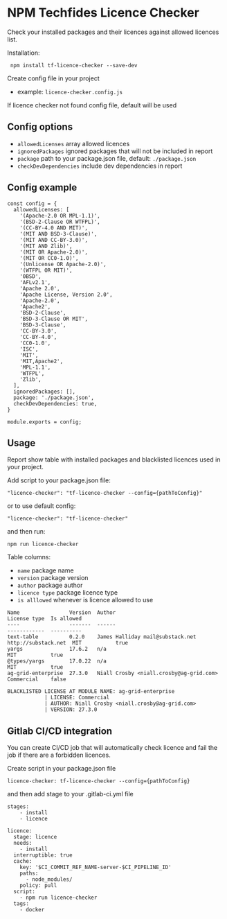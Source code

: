 NPM Techfides Licence Checker
===================

Check your installed packages and their licences against allowed licences list.

Installation:
```
 npm install tf-licence-checker --save-dev
```

Create config file in your project
  * example: `licence-checker.config.js`

If licence checker not found config file, default will be used

Config options
--------------
* `allowedLicenses` array allowed licences 
* `ignoredPackages` ignored packages that will not be included in report
* `package` path to your package.json file, default: `./package.json`
* `checkDevDependencies` include dev dependencies in report

Config example
--------------
```
const config = {
  allowedLicenses: [
    '(Apache-2.0 OR MPL-1.1)',
    '(BSD-2-Clause OR WTFPL)',
    '(CC-BY-4.0 AND MIT)',
    '(MIT AND BSD-3-Clause)',
    '(MIT AND CC-BY-3.0)',
    '(MIT AND Zlib)',
    '(MIT OR Apache-2.0)',
    '(MIT OR CC0-1.0)',
    '(Unlicense OR Apache-2.0)',
    '(WTFPL OR MIT)',
    '0BSD',
    'AFLv2.1',
    'Apache 2.0',
    'Apache License, Version 2.0',
    'Apache-2.0',
    'Apache2',
    'BSD-2-Clause',
    'BSD-3-Clause OR MIT',
    'BSD-3-Clause',
    'CC-BY-3.0',
    'CC-BY-4.0',
    'CC0-1.0',
    'ISC',
    'MIT',
    'MIT,Apache2',
    'MPL-1.1',
    'WTFPL',
    'Zlib',
  ],
  ignoredPackages: [],
  package: './package.json',
  checkDevDependencies: true,
}

module.exports = config;
```

Usage
-----

Report show table with installed packages and blacklisted licences used in your project.

Add script to your package.json file:
```
"licence-checker": "tf-licence-checker --config={pathToConfig}"
```

or to use default config:
```
"licence-checker": "tf-licence-checker"
```

and then run:
```
npm run licence-checker
```

Table columns:
* `name` package name
* `version` package version
* `author` package author
* `licence type` package licence type
* `is alllowed` whenever is licence allowed to use

```
Name                Version  Author                                                License type  Is allowed
----                -------  ------                                                ------------  ----------
text-table          0.2.0    James Halliday mail@substack.net http://substack.net  MIT           true
yargs               17.6.2   n/a                                                   MIT           true
@types/yargs        17.0.22  n/a                                                   MIT           true
ag-grid-enterprise  27.3.0   Niall Crosby <niall.crosby@ag-grid.com>               Commercial    false    

BLACKLISTED LICENSE AT MODULE NAME: ag-grid-enterprise
            | LICENSE: Commercial
            | AUTHOR: Niall Crosby <niall.crosby@ag-grid.com>
            | VERSION: 27.3.0
```

Gitlab CI/CD integration
------------------------
You can create CI/CD job that will automatically check licence and fail the job if there are a forbidden licences.

Create script in your package.json file

```
licence-checker: tf-licence-checker --config={pathToConfig}
```
and then add stage to your .gitlab-ci.yml file
```
stages:
    - install
    - licence

licence:
  stage: licence
  needs:
    - install
  interruptible: true
  cache:
    key: '$CI_COMMIT_REF_NAME-server-$CI_PIPELINE_ID'
    paths:
      - node_modules/
    policy: pull
  script:
    - npm run licence-checker
  tags:
    - docker 
```
